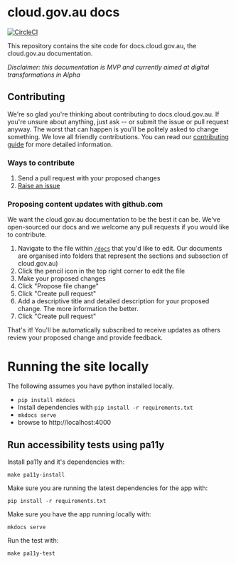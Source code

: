 # cloud.gov.au docs

[![CircleCI](https://circleci.com/gh/govau/cga-docs/tree/master.svg?style=svg)](https://circleci.com/gh/govau/cga-docs/tree/master)

This repository contains the site code for docs.cloud.gov.au, the cloud.gov.au documentation.

_Disclaimer: this documentation is MVP and currently aimed at digital transformations in Alpha_

## Contributing

We're so glad you're thinking about contributing to docs.cloud.gov.au. If you're unsure about anything, just ask -- or submit the issue or pull request anyway. The worst that can happen is you'll be politely asked to change something. We love all friendly contributions. You can read our [contributing guide](https://github.com/govau/cga-docs/blob/master/contributing.md) for more detailed information.

### Ways to contribute

1. Send a pull request with your proposed changes
2. [Raise an issue](https://github.com/govau/cga-docs/issues)

### Proposing content updates with github.com

We want the cloud.gov.au documentation to be the best it can be. We've open-sourced our docs and we welcome any pull requests if you would like to contribute.

1. Navigate to the file within [`/docs`](https://github.com/govau/cga-docs/tree/master/docs) that you'd like to edit. Our documents are organised into folders that represent the sections and subsection of cloud.gov.au)
2. Click the pencil icon in the top right corner to edit the file
3. Make your proposed changes
4. Click "Propose file change"
5. Click "Create pull request"
6. Add a descriptive title and detailed description for your proposed change. The more information the better.
7. Click "Create pull request"

That's it! You'll be automatically subscribed to receive updates as others review your proposed change and provide feedback.

# Running the site locally

The following assumes you have python installed locally.

* `pip install mkdocs`
* Install dependencies with `pip install -r requirements.txt`
* `mkdocs serve`
* browse to http://localhost:4000

## Run accessibility tests using pa11y

Install pa11y and it's dependencies with:

`make pa11y-install`

Make sure you are running the latest dependencies for the app with:

`pip install -r requirements.txt`

Make sure you have the app running locally with:

`mkdocs serve`

Run the test with:

`make pa11y-test`
